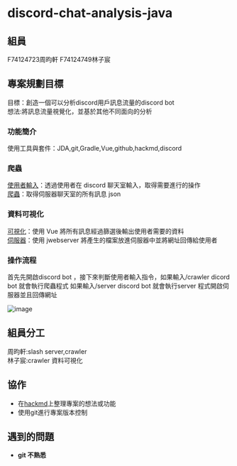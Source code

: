 # discord-chat-analysis-java

## 組員
F74124723周昀軒 F74124749林子宸

## 專案規劃目標
目標：創造一個可以分析discord用戶訊息流量的discord bot<br/>
想法:將訊息流量視覺化，並基於其他不同面向的分析

### 功能簡介
使用工具與套件：JDA,git,Gradle,Vue,github,hackmd,discord

### 爬蟲
[使用者輸入](https://github.com/l-zch/discord-chat-analysis-java/blob/main/app/src/main/java/app/SlashBot.java)：透過使用者在 discord 聊天室輸入，取得需要進行的操作<br/>
[爬蟲](https://github.com/l-zch/discord-chat-analysis-java/blob/main/app/src/main/java/crawler/Crawler.java)：取得伺服器聊天室的所有訊息 json
### 資料可視化
[可視化](https://github.com/l-zch/discord-stat-frontend)：使用 Vue 將所有訊息經過篩選後輸出使用者需要的資料<br/>
[伺服器](https://github.com/l-zch/discord-chat-analysis-java/blob/main/app/src/main/java/app/CustomHttpServer.java)：使用 jwebserver 將產生的檔案放進伺服器中並將網址回傳給使用者


### 操作流程

首先先開啟discord bot ，接下來判斷使用者輸入指令，如果輸入/crawler  dicord bot 就會執行爬蟲程式
如果輸入/server discord bot 就會執行server 程式開啟伺服器並且回傳網址

![image](https://hackmd.io/_uploads/rJ10MBarC.png)


## 組員分工
周昀軒:slash server,crawler <br/>
林子宸:crawler 資料可視化

## 協作
* 在[hackmd](https://hackmd.io/@yunshiuan/ByNZ37dSC)上整理專案的想法或功能
* 使用git進行專案版本控制

## 遇到的問題
* **git 不熟悉** 
